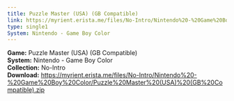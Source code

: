 ```yaml
---
title: Puzzle Master (USA) (GB Compatible)
link: https://myrient.erista.me/files/No-Intro/Nintendo%20-%20Game%20Boy%20Color/Puzzle%20Master%20(USA)%20(GB%20Compatible).zip
type: single1
System: Nintendo - Game Boy Color
---
```

<b>Game:</b> Puzzle Master (USA) (GB Compatible)<br>
<b>System:</b> Nintendo - Game Boy Color<br>
<b>Collection:</b> No-Intro<br>
<b>Download:</b> https://myrient.erista.me/files/No-Intro/Nintendo%20-%20Game%20Boy%20Color/Puzzle%20Master%20(USA)%20(GB%20Compatible).zip